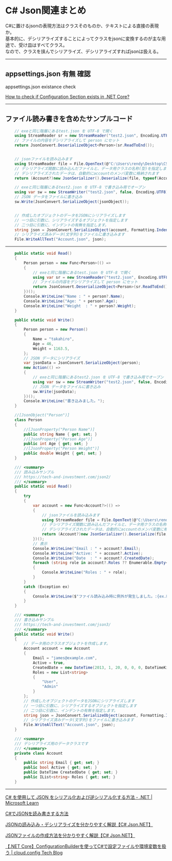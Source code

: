 # C# Json関連まとめ

C#に置けるjsonの表現方法はクラスそのものか、テキストによる直接の表現か。  
基本的に、デシリアライズすることによってクラスをjsonに変換するのが主な用途で、受け皿はすべてクラス。  
なので、クラスを挟んでシリアライズ、デシリアライズすればjsonは扱える。  

---

## appsettings.json 有無 確認

appsettings.json existance check  

[How to check if Configuration Section exists in .NET Core?](https://stackoverflow.com/questions/44641488/how-to-check-if-configuration-section-exists-in-net-core)  

---

## ファイル読み書きを含めたサンプルコード

``` C# : Read
    // exeと同じ階層にあるtest.json を UTF-8 で開く
    using StreamReader sr = new StreamReader("test2.json", Encoding.UTF8);
    // ファイルの内容をデシリアライズして person にセット
    return JsonConvert.DeserializeObject<Person>(sr.ReadToEnd());


    // jsonファイルを読み込みます
    using StreamReader file = File.OpenText(@"C:\Users\rendy\Desktop\CSharpSample1\CSharpSample1\Json\test.json");
    // デシリアライズ関数に読み込んだファイルと、データ用クラスの名称(型)を指定します。
    // デシリアライズされたデータは、自動的にaccountのメンバ変数に格納されます 
    return (Account?)new JsonSerializer().Deserialize(file, typeof(Account));
```

``` C# : Write
    // exeと同じ階層にあるtest2.json を UTF-8 で書き込み用でオープン
    using var sw = new StreamWriter("test2.json", false, Encoding.UTF8);
    // JSON データをファイルに書き込み
    sw.Write(JsonConvert.SerializeObject(jsonObject));


    // 作成したオブジェクトのデータをJSONにシリアライズします
    // 一つ目に引数に、シリアライズするオブジェクトを指定します
    // 二つ目に引数に、インデントの有無を指定します。
    string json = JsonConvert.SerializeObject(account, Formatting.Indented);
    // シリアライズ済みデータ(文字列)をファイルに書き込みます
    File.WriteAllText("Account.json", json);
```

---

``` C# : <https://blog.hiros-dot.net/?p=8766#toc19>
    public static void Read()
    {
        Person person = new Func<Person>(() =>
        {
            // exeと同じ階層にあるtest.json を UTF-8 で開く
            using var sr = new StreamReader("test2.json", Encoding.UTF8);
            // ファイルの内容をデシリアライズして person にセット
            return JsonConvert.DeserializeObject<Person>(sr.ReadToEnd());
        })();
        Console.WriteLine("Name : " + person?.Name);
        Console.WriteLine("Age: " + person?.Age);
        Console.WriteLine("Weight  : " + person?.Weight);
    }

    public static void Write()
    {
        Person person = new Person()
        {
            Name = "takahiro",
            Age = 46,
            Weight = 1163.5,
        };
        // JSON データにシリアライズ
        var jsonData = JsonConvert.SerializeObject(person);
        new Action(() =>
        {
            // exeと同じ階層にあるtest2.json を UTF-8 で書き込み用でオープン
            using var sw = new StreamWriter("test2.json", false, Encoding.UTF8);
            // JSON データをファイルに書き込み
            sw.Write(jsonData);
        })();
        Console.WriteLine("書き込みました。");
    }

    //[JsonObject("Person")]
    class Person
    {
        //[JsonProperty("Person Name")]
        public string Name { get; set; }
        //[JsonProperty("Person Age")]
        public int Age { get; set; }
        //[JsonProperty("Person Weight")]
        public double Weight { get; set; }
    }
```

``` C# : <https://tech-and-investment.com/json3/>
    /// <summary>
    /// 読み込みサンプル
    /// https://tech-and-investment.com/json2/
    /// </summary>
    public static void Read()
    {
        try
        {
            var account = new Func<Account?>(() =>
            {
                // jsonファイルを読み込みます
                using StreamReader file = File.OpenText(@"C:\Users\rendy\Desktop\CSharpSample1\CSharpSample1\Json\test.json");
                // デシリアライズ関数に読み込んだファイルと、データ用クラスの名称(型)を指定します。
                // デシリアライズされたデータは、自動的にaccountのメンバ変数に格納されます 
                return (Account?)new JsonSerializer().Deserialize(file, typeof(Account));
            })();
            // 表示
            Console.WriteLine("Email : " + account?.Email);
            Console.WriteLine("Active: " + account?.Active);
            Console.WriteLine("Date  : " + account?.CreatedDate);
            foreach (string role in account?.Roles ?? Enumerable.Empty<string>())
            {
                Console.WriteLine("Roles : " + role);
            }
        }
        catch (Exception ex)
        {
            Console.WriteLine($"ファイル読み込み時に例外が発生しました。:{ex.Message}");
        }
    }

    /// <summary>
    /// 書き込みサンプル
    /// https://tech-and-investment.com/json3/
    /// </summary>
    public static void Write()
    {
        // データ用のクラスオブジェクトを作成します。
        Account account = new Account
        {
            Email = "james@example.com",
            Active = true,
            CreatedDate = new DateTime(2013, 1, 20, 0, 0, 0, DateTimeKind.Utc),
            Roles = new List<string>
            {
                "User",
                "Admin"
            }
        };
        // 作成したオブジェクトのデータをJSONにシリアライズします
        // 一つ目に引数に、シリアライズするオブジェクトを指定します
        // 二つ目に引数に、インデントの有無を指定します。
        string json = JsonConvert.SerializeObject(account, Formatting.Indented);
        // シリアライズ済みデータ(文字列)をファイルに書き込みます
        File.WriteAllText("Account.json", json);
    }

    /// <summary>
    /// デシリアライズ用のデータクラスです
    /// </summary>
    private class Account
    {
        public string Email { get; set; }
        public bool Active { get; set; }
        public DateTime CreatedDate { get; set; }
        public IList<string> Roles { get; set; }
    }
```

---

[C# を使用して JSON をシリアル化および逆シリアル化する方法 - .NET | Microsoft Learn](https://docs.microsoft.com/ja-jp/dotnet/standard/serialization/system-text-json-how-to?pivots=dotnet-6-0)

[C#でJSONを読み書きする方法](https://usefuledge.com/csharp-json.html)  

[JSONの読み込み・デシリアライズを分かりやすく解説【C# Json.NET】](https://tech-and-investment.com/json2/)  

[JSONファイルの作成方法を分かりやすく解説【C# Json.NET】](https://tech-and-investment.com/json3/)  

[【.NET Core】ConfigurationBuilderを使ってC#で設定ファイルや環境変数を扱う | cloud.config Tech Blog](https://tech-blog.cloud-config.jp/2019-7-11-how-to-configuration-builder/)  
